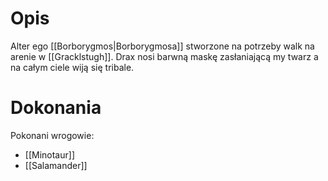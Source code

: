 # Opis

Alter ego [[Borborygmos|Borborygmosa]] stworzone na potrzeby walk na arenie w [[Gracklstugh]]. Drax nosi barwną maskę zasłaniającą my twarz a na całym ciele wiją się tribale. 

# Dokonania

Pokonani wrogowie:
 - [[Minotaur]]
 - [[Salamander]] 